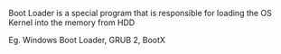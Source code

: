 Boot Loader is a special program that is responsible for loading the OS Kernel into the memory from HDD

Eg. Windows Boot Loader, GRUB 2, BootX